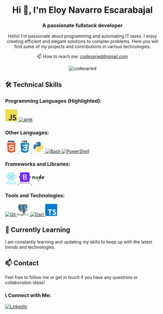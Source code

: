 <h1 align="center">Hi 👋, I'm Eloy Navarro Escarabajal</h1>
<h3 align="center">A passionate fullstack developer</h3>

<p align="center">
  Hello! I'm passionate about programming and automating IT tasks. I enjoy creating efficient and elegant solutions to complex problems. Here you will find some of my projects and contributions in various technologies.
</p>

<p align="center">
  <!-- 👨‍💻 All of my projects are available at <a href="portfolio link">portfolio link</a><br> -->
  📫 How to reach me: <a href="mailto:codevaried@gmail.com">codevaried@gmail.com</a>
</p>

<p align="center">
  <img align="center" src="https://github-readme-stats.vercel.app/api/top-langs?username=codevaried&show_icons=true&theme=dark&title_color=e6e6e6&text_color=c2c2c2&locale=en&layout=compact" alt="codevaried" />
</p>

## 🛠️ Technical Skills

### Programming Languages (Highlighted):

<p align="left">
  <a href="https://developer.mozilla.org/en-US/docs/Web/JavaScript" target="_blank" rel="noreferrer">
    <img src="https://raw.githubusercontent.com/devicons/devicon/master/icons/javascript/javascript-original.svg" alt="JavaScript" width="40" height="40" title="JavaScript"/>
  </a>
  <a href="https://www.autohotkey.com/" target="_blank" rel="noreferrer">
    <img src="https://github.com/uiwjs/file-icons/blob/master/icon/autohotkey.svg" alt="AHK" width="40" height="40" title="AHK"/>
  </a>
</p>

### Other Languages:

<p align="left">
  <a href="https://www.w3.org/html/" target="_blank" rel="noreferrer">
    <img src="https://raw.githubusercontent.com/devicons/devicon/master/icons/html5/html5-original-wordmark.svg" alt="HTML5" width="40" height="40" title="HTML5"/>
  </a>
  <a href="https://www.w3schools.com/css/" target="_blank" rel="noreferrer">
    <img src="https://raw.githubusercontent.com/devicons/devicon/master/icons/css3/css3-original-wordmark.svg" alt="CSS3" width="40" height="40" title="CSS3"/>
  </a>
  <a href="https://www.python.org" target="_blank" rel="noreferrer">
    <img src="https://raw.githubusercontent.com/devicons/devicon/master/icons/python/python-original.svg" alt="Python" width="40" height="40" title="Python"/>
  </a>
  <a href="https://www.gnu.org/software/bash/" target="_blank" rel="noreferrer">
    <img src="https://www.vectorlogo.zone/logos/gnu_bash/gnu_bash-icon.svg" alt="Bash" width="40" height="40" title="Bash"/>
  </a>
  <a href="https://docs.microsoft.com/en-us/powershell/" target="_blank" rel="noreferrer">
    <img src="https://github.com/actions/starter-workflows/blob/main/icons/powershell.svg" alt="PowerShell" width="40" height="40" title="PowerShell"/>
  </a>
</p>

### Frameworks and Libraries:

<p align="left">
  <a href="https://reactjs.org/" target="_blank" rel="noreferrer">
    <img src="https://raw.githubusercontent.com/devicons/devicon/master/icons/react/react-original-wordmark.svg" alt="React" width="40" height="40" title="React"/>
  </a>
  <a href="https://getbootstrap.com" target="_blank" rel="noreferrer">
    <img src="https://raw.githubusercontent.com/devicons/devicon/master/icons/bootstrap/bootstrap-plain-wordmark.svg" alt="Bootstrap" width="40" height="40" title="Bootstrap"/>
  </a>
  <a href="https://nodejs.org" target="_blank" rel="noreferrer">
    <img src="https://raw.githubusercontent.com/devicons/devicon/master/icons/nodejs/nodejs-original-wordmark.svg" alt="Node.js" width="40" height="40" title="Node.js"/>
  </a>
</p>

### Tools and Technologies:

<p align="left">
  <a href="https://git-scm.com/" target="_blank" rel="noreferrer">
    <img src="https://www.vectorlogo.zone/logos/git-scm/git-scm-icon.svg" alt="Git" width="40" height="40" title="Git"/>
  </a>
  <a href="https://www.postgresql.org" target="_blank" rel="noreferrer">
    <img src="https://raw.githubusercontent.com/devicons/devicon/master/icons/postgresql/postgresql-original-wordmark.svg" alt="PostgreSQL" width="40" height="40" title="PostgreSQL"/>
  </a>
  <a href="https://dart.dev" target="_blank" rel="noreferrer">
    <img src="https://www.vectorlogo.zone/logos/dartlang/dartlang-icon.svg" alt="Dart" width="40" height="40" title="Dart"/>
  </a>
  <a href="https://www.typescriptlang.org/" target="_blank" rel="noreferrer">
    <img src="https://raw.githubusercontent.com/devicons/devicon/master/icons/typescript/typescript-original.svg" alt="TypeScript" width="40" height="40" title="TypeScript"/>
  </a>
</p>

## 🌱 Currently Learning

I am constantly learning and updating my skills to keep up with the latest trends and technologies.

## 📫 Contact

Feel free to follow me or get in touch if you have any questions or collaboration ideas!

### 📞 Connect with Me:

<p align="left">
  <a href="https://linkedin.com/in/eloy-navarro-escarabajal-85720b314" target="blank">
    <img align="center" src="https://raw.githubusercontent.com/rahuldkjain/github-profile-readme-generator/master/src/images/icons/Social/linked-in-alt.svg" alt="LinkedIn" height="30" width="40" />
  </a>
</p>
